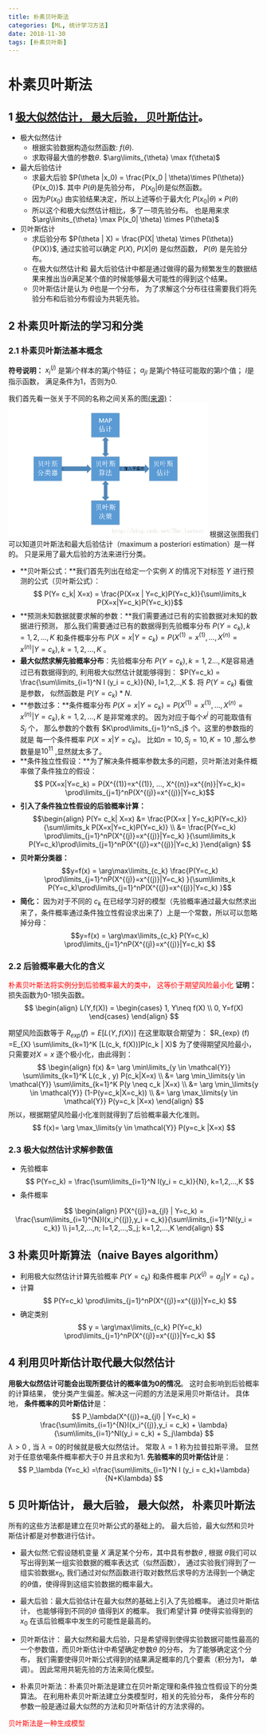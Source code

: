 ```yaml
---
title: 朴素贝叶斯法
categories: [ML, 统计学习方法]
date: 2018-11-30
tags: [朴素贝叶斯]
---
```

# 朴素贝叶斯法
## 1 [极大似然估计， 最大后验， 贝叶斯估计](https://github.com/hekang123456/markdown_file/blob/master/statistic_learning_method/BT_MLE_MAP.md)。

- 极大似然估计
  - 根据实验数据构造似然函数: $f(\theta)$.
  - 求取得最大值的参数$\theta$. $\arg\limits_{\theta} \max f(\theta)$
- 最大后验估计
  - 求最大后验 $P(\theta |x_0) = \frac{P(x_0 | \theta)\times P(\theta)}{P(x_0)}$. 其中 $P(\theta)$是先验分布， $P(x_0 | \theta)$是似然函数。 
  - 因为$P(x_0)$ 由实验结果决定，所以上述等价于最大化 $P(x_0| \theta) \times P(\theta)$ 
  - 所以这个和极大似然估计相比，多了一项先验分布。 也是用来求 $\arg\limits_{\theta} \max P(x_0| \theta) \times P(\theta)$
- 贝叶斯估计
  - 求后验分布 $P(\theta | X) = \frac{P(X| \theta) \times P(\theta)}{P(X)}$,  通过实验可以确定 $P(X)$, $P(X|\theta)$ 是似然函数， $P(\theta)$ 是先验分布。  
  - 在极大似然估计和 最大后验估计中都是通过做得的最为频繁发生的数据结果来推出当$\theta$满足某个值的时候能够最大可能性的得到这个结果。
  - 贝叶斯估计是认为 $\theta$也是一个分布， 为了求解这个分布往往需要我们将先验分布和后验分布假设为共轭先验。

## 2 朴素贝叶斯法的学习和分类

### 2.1 朴素贝叶斯法基本概念

**符号说明：** $x_i^{(j)}$ 是第$i$个样本的第$j$个特征； $a_{jl}$ 是第$j$个特征可能取的第$l$个值； $I$是指示函数， 满足条件为1，否则为0.

我们首先看一张关于不同的名称之间关系的图[(来源)](https://blog.csdn.net/The_lastest/article/details/78807198)：
<img src = 'slm_chapter4/name.png' width= 400>
根据这张图我们可以知道贝叶斯法和最大后验估计（maximum a posteriori estimation）是一样的。 只是采用了最大后验的方法来进行分类。 

- **贝叶斯公式：**我们首先列出在给定一个实例 $X$  的情况下对标签 $Y$ 进行预测的公式（贝叶斯公式）：
  $$ P(Y= c_k| X=x) = \frac{P(X=x | Y=c_k)P(Y=c_k)}{\sum\limits_k P(X=x|Y=c_k)P(Y=c_k)}$$
- **预测未知数据就要求解的参数：**我们需要通过已有的实验数据对未知的数据进行预测， 那么我们需要通过已有的数据得到先验概率分布 $P(Y=c_k), k=1,2,...,K$ 和条件概率分布 $P(X=x|Y=c_k) = P(X^{(1)}=x^{(1)}, ..., X^{(n)}=x^{(n)}|Y=c_k), k=1,2,...,K$ 。
- **最大似然求解先验概率分布**：先验概率分布 $P(Y=c_k), k=1,2...,K$是容易通过已有数据得到的, 利用极大似然估计就能够得到： $P(Y=c_k) = \frac{\sum\limits_{i=1}^N I (y_i = c_k)}{N}, l=1,2,..,K $. 将 $P(Y=c_k)$ 看做是参数， 似然函数是 $P(Y=c_k) * N$. 
- **参数过多：**条件概率分布 $P(X=x|Y=c_k) = P(X^{(1)}=x^{(1)}, ..., X^{(n)}=x^{(n)}|Y=c_k), k=1,2,...,K$ 是非常难求的。 因为对应于每个$x^{j}$ 的可能取值有 $S_j$ 个， 那么参数的个数有 $K\prod\limits_{j=1}^nS_j$ 个。这里的参数指的就是 每一个条件概率 $P(X=x|Y=c_k)$。 比如$n=10, S_j =10, K=10$ ,那么参数量是$10^{11}$ ,显然就太多了。
- **条件独立性假设：**为了解决条件概率参数太多的问题，贝叶斯法对条件概率做了条件独立的假设：
  $$ P(X=x|Y=c_k) = P(X^{(1)}=x^{(1)}, ..., X^{(n)}=x^{(n)}|Y=c_k)= \prod\limits_{j=1}^nP(X^{(j)}=x^{(j)}|Y=c_k)$$ 
- **引入了条件独立性假设的后验概率计算：**
  $$\begin{align} P(Y= c_k| X=x)  &= \frac{P(X=x | Y=c_k)P(Y=c_k)}{\sum\limits_k P(X=x|Y=c_k)P(Y=c_k)} \\  &= \frac{P(Y=c_k) \prod\limits_{j=1}^nP(X^{(j)}=x^{(j)}|Y=c_k) }{\sum\limits_k P(Y=c_k)\prod\limits_{j=1}^nP(X^{(j)}=x^{(j)}|Y=c_k)  }\end{align} $$
- **贝叶斯分类器：**
  $$y=f(x) = \arg\max\limits_{c_k}  \frac{P(Y=c_k) \prod\limits_{j=1}^nP(X^{(j)}=x^{(j)}|Y=c_k) }{\sum\limits_k P(Y=c_k)\prod\limits_{j=1}^nP(X^{(j)}=x^{(j)}|Y=c_k)  }$$
- **简化：** 因为对于不同的 $c_k$ 在已经学习好的模型（先验概率通过最大似然求出来了，条件概率通过条件独立性假设求出来了）上是一个常数，所以可以忽略掉分母：
$$y=f(x) = \arg\max\limits_{c_k} P(Y=c_k) \prod\limits_{j=1}^nP(X^{(j)}=x^{(j)}|Y=c_k) $$

### 2.2 后验概率最大化的含义
<font color=red>朴素贝叶斯法将实例分到后验概率最大的类中， 这等价于期望风险最小化</font>
**证明：** 损失函数为0-1损失函数。
$$
\begin{align} L(Y,f(X)) = \begin{cases} 1, Y\neq f(X) \\ 0, Y=f(X)  \end{cases} \end{align}
$$

期望风险函数等于 $R_{exp}(f) = E[L(Y,f(X))]$ 在这里取联合期望为： $R_{exp} (f) =E_{X} \sum\limits_{k=1}^K [L(c_k, f(X))]P(c_k | X)$ 为了使得期望风险最小， 只需要对$X=x$ 逐个极小化，由此得到：
$$
\begin{align} 
f(x) &= \arg \min\limits_{y \in \mathcal{Y}} \sum\limits_{k=1}^K L(c_k , y) P(c_k|X=x) \\
&= \arg \min_\limits{y \in \mathcal{Y}} \sum\limits_{k=1}^K P(y \neq c_k |X=x) \\
&= \arg \min_\limits{y \in \mathcal{Y}} (1-P(y=c_k|X=c_k)) \\
&= \arg \max_\limits{y \in \mathcal{Y}} P(y=c_k |X=x)
\end{align}
$$
所以，根据期望风险最小化准则就得到了后验概率最大化准则。
$$
f(x)= \arg \max_\limits{y \in \mathcal{Y}} P(y=c_k |X=x)
$$

### 2.3 极大似然估计求解参数值
- 先验概率 
$$
P(Y=c_k) = \frac{\sum\limits_{i=1}^N I(y_i = c_k)}{N}, k=1,2,...,K
$$
- 条件概率 

$$
\begin{align}
P(X^{(j)}=a_{jl} | Y=c_k) = \frac{\sum\limits_{i=1}^{N}I(x_i^{(j)},y_i = c_k)}{\sum\limits_{i=1}^NI(y_i = c_k)} \\
j=1,2,...,n; l=1,2,...,S_j; k=1,2,...,K
\end{align}
$$

## 3 朴素贝叶斯算法（naive Bayes algorithm）
- 利用极大似然估计计算先验概率 $P(Y=c_k)$ 和条件概率 $P(X^{(j)}=a_{jl}|Y=c_k)$ 。
- 计算
$$
P(Y=c_k) \prod\limits_{j=1}^nP(X^{(j)}=x^{(j)}|Y=c_k)
$$
- 确定类别
$$
y = \arg\max\limits_{c_k} P(Y=c_k) \prod\limits_{j=1}^nP(X^{(j)}=x^{(j)}|Y=c_k)
$$

## 4 利用贝叶斯估计取代最大似然估计
**用极大似然估计可能会出现所要估计的概率值为0的情况**。 这时会影响到后验概率的计算结果， 使分类产生偏差。解决这一问题的方法是采用贝叶斯估计。 具体地， **条件概率的贝叶斯估计**是：
$$
P_\lambda(X^{(j)}=a_{jl} | Y=c_k) = \frac{\sum\limits_{i=1}^{N}I(x_i^{(j)},y_i = c_k) + \lambda}{\sum\limits_{i=1}^NI(y_i = c_k) + S_j\lambda}
$$
$\lambda>0$ , 当 $\lambda=0$的时候就是极大似然估计。 常取 $\lambda=1$ 称为拉普拉斯平滑。 显然对于任意依噶条件概率都大于0 并且求和为1.
**先验概率的贝叶斯估计**是：
$$
P_\lambda (Y=c_k) =\frac{\sum\limits_{i=1}^N I (y_i = c_k)+\lambda}{N+K\lambda}
$$

## 5 贝叶斯估计， 最大后验， 最大似然， 朴素贝叶斯法
所有的这些方法都是建立在贝叶斯公式的基础上的。 最大后验，最大似然和贝叶斯估计都是对参数进行估计。 
- 最大似然:它假设随机变量 $X$ 满足某个分布，其中具有参数$\theta$ , 根据 $\theta$我们可以写出得到某一组实验数据的概率表达式（似然函数）， 通过实验我们得到了一组实验数据$x_0$, 我们通过对似然函数进行取对数然后求导的方法得到一个确定的$\theta$值，使得得到这组实验数据的概率最大。

- 最大后验：最大后验估计在最大似然的基础上引入了先验概率。 通过贝叶斯估计， 也能够得到不同的$\theta$ 值得到$X$ 的概率。 我们希望计算 $\theta$使得实验得到的$x_0$ 在该后验概率中发生的可能性是最高的。

- 贝叶斯估计： 最大似然和最大后验，只是希望得到使得实验数据可能性最高的一个参数值，而贝叶斯估计中希望确定参数$\theta$ 的分布， 为了能够确定这个分布， 我们需要使得贝叶斯公式得到的结果满足概率的几个要素（积分为1， 单调）。 因此常用共轭先验的方法来简化模型。

- 朴素贝叶斯法：朴素贝叶斯法是建立在贝叶斯定理和条件独立性假设下的分类算法。 在利用朴素贝叶斯法建立分类模型时，相关的先验分布， 条件分布的参数一般是通过最大似然的方法和贝叶斯估计的方法求得的。

<font color=red> 贝叶斯法是一种生成模型</font>

